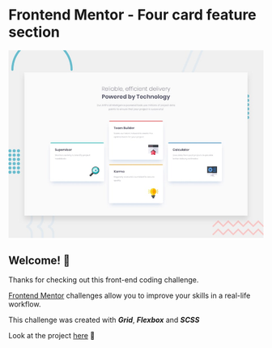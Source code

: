 # Frontend Mentor - Four card feature section

![Design preview for the Four card feature section coding challenge](./design/desktop-preview.jpg)

## Welcome! 👋

Thanks for checking out this front-end coding challenge.

[Frontend Mentor](https://www.frontendmentor.io) challenges allow you to improve your skills in a real-life workflow.

This challenge was created with ***Grid***, ***Flexbox*** and ***SCSS***

Look at the project [here](https://four-card-feature-section-master-sooty-one.vercel.app) 👀
